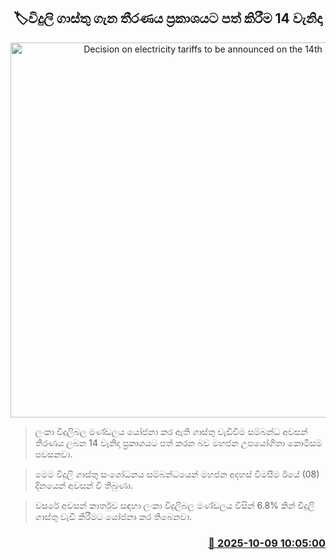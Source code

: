 <p align='center'><b><h2 align='center' title='Decision on electricity tariffs to be announced on the 14th'>🏷විදුලි ගාස්තු ගැන තීරණය ප්‍රකාශයට පත් කිරීම 14 වැනිදා</h2></b></p>
<p align='center'><img src='https://helakuru.sgp1.cdn.digitaloceanspaces.com/esana/images/lib/electrycity-miter[1].jpg' width='600' alt='Decision on electricity tariffs to be announced on the 14th'></p>

> ලංකා විදුලිබල මණ්ඩලය යෝජනා කර ඇති ගාස්තු වැඩිවීම සම්බන්ධ අවසන් තීරණය ලබන 14 වැනිදා ප්‍රකාශයට පත් කරන බව මහජන උපයෝගිතා කොමිසම පවසනවා.

> මෙම විදුලි ගාස්තු සංශෝධනය සම්බන්ධයෙන් මහජන අදහස් විමසීම ඊයේ (08) දිනයෙන් අවසන් වී තිබුණා.

> වසරේ අවසන් කාර්තුව සඳහා ලංකා විදුලිබල මණ්ඩලය විසින් 6.8% කින් විදුලි ගාස්තු වැඩි කිරීමට යෝජනා කර තිබෙනවා.



<h3 align='right'><a href='https://www.helakuru.lk/esana/p/114325/'>📅 2025-10-09 10:05:00</a></h3>
